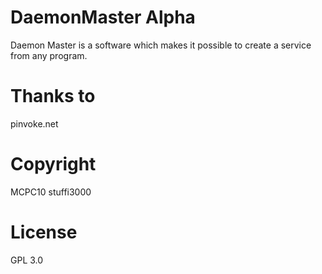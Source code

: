 # DaemonMaster Alpha
Daemon Master is a software which makes it possible to create a service from any program.

# Thanks to 
pinvoke.net

# Copyright 
MCPC10
stuffi3000

# License 
GPL 3.0
